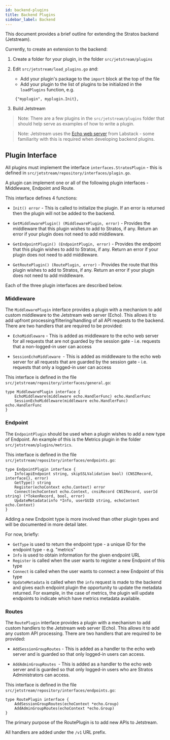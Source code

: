 ```yaml
---
id: backend-plugins
title: Backend Plugins
sidebar_label: Backend 
---
```


This document provides a brief outline for extending the Stratos backend (Jetstream).

Currently, to create an extension to the backend:

1. Create a folder for your plugin, in the folder `src/jetstream/plugins`
1. Edit `src/jetstream/load_plugins.go` and:
   - Add your plugin's package to the `import` block at the top of the file
   - Add your plugin to the list of plugins to be initialized in the `loadPlugins` function, e.g.

   ```
    {"myplugin", myplugin.Init},
   ```

1. Build Jetstream

> Note: There are a few plugins in the `src/jetstream/plugins` folder that should help serve as examples of how to write a plugin.

> Note: Jetstream uses the [Echo web server](https://echo.labstack.com/) from Labstack - some familiarity with this is required when developing backend plugins.
## Plugin Interface

All plugins must implement the interface `interfaces.StratosPlugin` - this is defined in `src/jetstream/repository/interfaces/plugin.go`.

A plugin can implement one or all of the following plugin interfaces - Middleware, Endpoint and Route.

This interface defines 4 functions:

- `Init() error` - This is called to initialize the plugin. If an error is returned then the plugin will not be added to the backend.

- `GetMiddlewarePlugin() (MiddlewarePlugin, error)` - Provides the middleware that this plugin wishes to add to Stratos, if any. Return an error if your plugin does not need to add middleware.

- `GetEndpointPlugin() (EndpointPlugin, error)` - Provides the endpoint that this plugin wishes to add to Stratos, if any. Return an error if your plugin does not need to add middleware.

- `GetRoutePlugin() (RoutePlugin, error)` - Provides the route that this plugin wishes to add to Stratos, if any. Return an error if your plugin does not need to add middleware.

Each of the three plugin interfaces are described below.

### Middleware

The `MiddlewarePlugin` interface provides a plugin with a mechanism to add custom middleware to the Jetstream web server (Echo). This allows it to add upfront processing/filtering/handling of all API requests to the backend. There are two handlers that are required to be provided:

- `EchoMiddleware` - This is added as middleware to the echo web server for all requests that are not guarded by the session gate - i.e. requests that a non-logged-in user can access

- `SessionEchoMiddleware `- This is added as middleware to the echo web server for all requests that are  guarded by the session gate - i.e. requests that only a logged-in user can access

This interface is defined in the file `src/jetstream/repository/interfaces/general.go`:

```golang
type MiddlewarePlugin interface {
	EchoMiddleware(middleware echo.HandlerFunc) echo.HandlerFunc
	SessionEchoMiddleware(middleware echo.HandlerFunc) echo.HandlerFunc
}
```

### Endpoint

The `EndpointPlugin` should be used when a plugin wishes to add a new type of Endpoint. An example of this is the Metrics plugin in the folder `src/jetstream/plugins/metrics`.

This interface is defined in the file `src/jetstream/repository/interfaces/endpoints.go`:

```golang
type EndpointPlugin interface {
	Info(apiEndpoint string, skipSSLValidation bool) (CNSIRecord, interface{}, error)
	GetType() string
	Register(echoContext echo.Context) error
	Connect(echoContext echo.Context, cnsiRecord CNSIRecord, userId string) (*TokenRecord, bool, error)
	UpdateMetadata(info *Info, userGUID string, echoContext echo.Context)
}
```

Adding a new Endpoint type is more involved than other plugin types and will be documented in more detail later.

For now, briefly:

- `GetType` is used to return the endpoint type - a unique ID for the endpoint type - e.g. "metrics"
- `Info` is used to obtain information for the given endpoint URL
- `Register` is called when the user wants to register a new Endpoint of this type
- `Connect` is called when the user wants to connect a new Endpoint of this type
- `UpdateMetadata` is called when the `info` request is made to the backend and gives each endpoint plugin the opportunity to update the metadata returned. For example, in the case of metrics, the plugin will update endpoints to indicate which have metrics metadata available.

### Routes

The `RoutePlugin` interface provides a plugin with a mechanism to add custom handlers to the Jetstream web server (Echo). This allows it to add any custom API processing. There are two handlers that are required to be provided:

- `AddSessionGroupRoutes` - This is added as a handler to the echo web server and is guarded so that only logged-in users can access.

- `AddAdminGroupRoutes `- This is added as a handler to the echo web server and is guarded so that only logged-in users who are Stratos Administrators can access.

This interface is defined in the file `src/jetstream/repository/interfaces/endpoints.go`:

```golang
type RoutePlugin interface {
	AddSessionGroupRoutes(echoContext *echo.Group)
	AddAdminGroupRoutes(echoContext *echo.Group)
}
```

The primary purpose of the RoutePlugin is to add new APIs to Jetstream.

All handlers are added under the `/v1` URL prefix.

